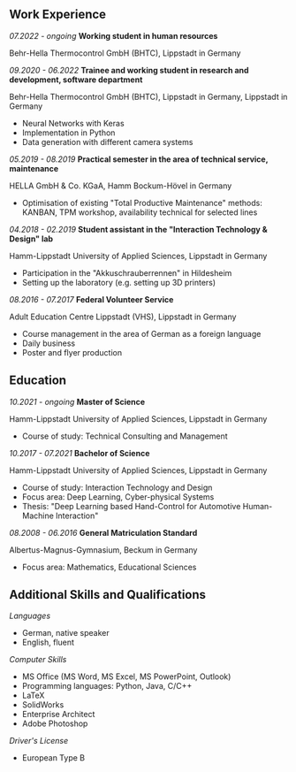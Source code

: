 ## Work Experience

_07.2022 - ongoing_     **Working student in human resources**

Behr-Hella Thermocontrol GmbH (BHTC), Lippstadt in Germany


_09.2020 - 06.2022_     **Trainee and working student in research and development, software department**

Behr-Hella Thermocontrol GmbH (BHTC), Lippstadt in Germany, Lippstadt in Germany
- Neural Networks with Keras
- Implementation in Python
- Data generation with different camera systems


_05.2019 - 08.2019_     **Practical semester in the area of technical service, maintenance**

HELLA GmbH & Co. KGaA, Hamm Bockum-Hövel in Germany
 - Optimisation of existing "Total Productive Maintenance" methods: KANBAN, TPM workshop, availability technical for selected lines


_04.2018 - 02.2019_     **Student assistant in the "Interaction Technology & Design" lab**

Hamm-Lippstadt University of Applied Sciences, Lippstadt in Germany
 - Participation in the "Akkuschrauberrennen" in Hildesheim
 - Setting up the laboratory (e.g. setting up 3D printers)


_08.2016 - 07.2017_     **Federal Volunteer Service**

Adult Education Centre Lippstadt (VHS), Lippstadt in Germany
 - Course management in the area of German as a foreign language
 - Daily business
 - Poster and flyer production


## Education

_10.2021 - ongoing_     **Master of Science**

Hamm-Lippstadt University of Applied Sciences, Lippstadt in Germany
 - Course of study: Technical Consulting and Management

_10.2017 - 07.2021_     **Bachelor of Science**

Hamm-Lippstadt University of Applied Sciences, Lippstadt in Germany
 - Course of study: Interaction Technology and Design
 - Focus area: Deep Learning, Cyber-physical Systems
 - Thesis: "Deep Learning based Hand-Control for Automotive Human-Machine Interaction"

_08.2008 - 06.2016_     **General Matriculation Standard**

Albertus-Magnus-Gymnasium, Beckum in Germany
 - Focus area: Mathematics, Educational Sciences


## Additional Skills and Qualifications

_Languages_
 - German, native speaker
 - English, fluent

_Computer Skills_
 - MS Office (MS Word, MS Excel, MS PowerPoint, Outlook)
 - Programming languages: Python, Java, C/C++
 - LaTeX
 - SolidWorks
 - Enterprise Architect
 - Adobe Photoshop

_Driver's License_
 - European Type B
